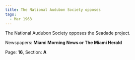 ```yaml
---  
title: The National Audubon Society opposes  
tags:  
  - Mar 1963  
---  
```

  
The National Audubon Society opposes the Seadade project.  
  
Newspapers: **Miami Morning News or The Miami Herald**  
  
Page: **16**, Section: **A** 
